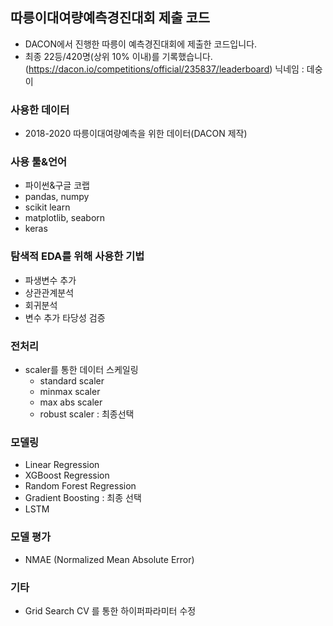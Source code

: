 ## 따릉이대여량예측경진대회 제출 코드
 
* DACON에서 진행한 따릉이 예측경진대회에 제출한 코드입니다.
* 최종 22등/420명(상위 10% 이내)를 기록했습니다.
(https://dacon.io/competitions/official/235837/leaderboard)
닉네임 : 데숭이

### 사용한 데이터
* 2018-2020 따릉이대여량예측을 위한 데이터(DACON 제작) 

### 사용 툴&언어
* 파이썬&구글 코랩
* pandas, numpy
* scikit learn
* matplotlib, seaborn
* keras

### 탐색적 EDA를 위해 사용한 기법
* 파생변수 추가
* 상관관계분석
* 회귀분석
* 변수 추가 타당성 검증

### 전처리
* scaler를 통한 데이터 스케일링 
    * standard scaler
    - minmax scaler
    - max abs scaler 
    - robust scaler : 최종선택

### 모델링
* Linear Regression
* XGBoost Regression
* Random Forest Regression
* Gradient Boosting : 최종 선택
* LSTM 

### 모델 평가
* NMAE (Normalized Mean Absolute Error)

### 기타
* Grid Search CV 를 통한 하이퍼파라미터 수정
 



